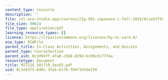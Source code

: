 ```yaml
---
content_type: resource
description: ''
file: /ol-ocw-studio-app/courses/21g-501-japanese-i-fall-2019/8c1eb3f58d9c3febb174f04f1b54e259_MIT21G_501f19_Ses02.pdf
file_size: 90614
file_type: application/pdf
learning_resource_types: []
license: https://creativecommons.org/licenses/by-nc-sa/4.0/
ocw_type: OCWFile
parent_title: In-Class Activities, Assignments, and Quizzes
parent_type: CourseSection
parent_uid: 0c3d94ff-4fa8-c5b8-829d-6c99cdc77f4a
resourcetype: Document
title: MIT21G_501f19_Ses02.pdf
uid: 8c1eb3f5-8d9c-3feb-b174-f04f1b54e259
---
```

